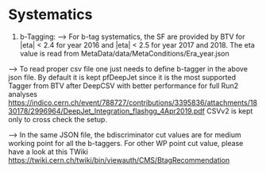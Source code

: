 Systematics
============

1. b-Tagging:
--> For b-tag systematics, the SF are provided by BTV for |eta| < 2.4 for year 2016 and |eta| < 2.5 for year 2017 and 2018. The
eta value is read from MetaData/data/MetaConditions/Era_year.json

--> To read proper csv file one just needs to define b-tagger in the above json file. By default it is kept pfDeepJet since 
it is the most supported Tagger from BTV after DeepCSV with better performance for full Run2 analyses
https://indico.cern.ch/event/788727/contributions/3395836/attachments/1830178/2996964/DeepJet_Integration_flashgg_4Apr2019.pdf
CSVv2 is kept only to cross check the setup. 

--> In the same JSON file, the bdiscriminator cut values are for medium working point for all the b-taggers. For other WP point cut
value, please have a look at this TWiki https://twiki.cern.ch/twiki/bin/viewauth/CMS/BtagRecommendation




    
